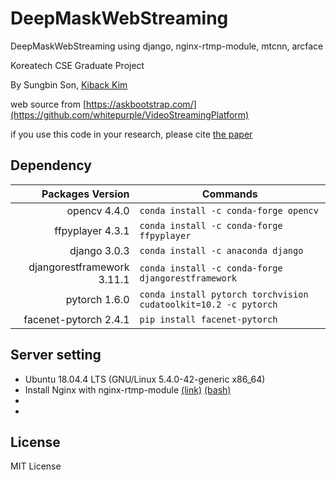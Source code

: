 # DeepMaskWebStreaming  
DeepMaskWebStreaming using django, nginx-rtmp-module, mtcnn, arcface 

Koreatech CSE Graduate Project

By Sungbin Son, [Kiback Kim](https://github.com/whitepurple/)

web source from [https://askbootstrap.com/](https://github.com/whitepurple/VideoStreamingPlatform)

if you use this code in your research, please cite [the paper](https://www.dbpia.co.kr/journal/articleDetail?nodeId=NODE09351471)
## Dependency
| Packages Version | Commands |
|--:|---|
| opencv 4.4.0 | ```conda install -c conda-forge opencv``` |
|ffpyplayer 4.3.1 | ```conda install -c conda-forge ffpyplayer```|
| django 3.0.3 | ```conda install -c anaconda django```|
| djangorestframework 3.11.1 | ```conda install -c conda-forge djangorestframework```|
| pytorch 1.6.0 | ```conda install pytorch torchvision cudatoolkit=10.2 -c pytorch```|
| facenet-pytorch 2.4.1 | ```pip install facenet-pytorch```|

## Server setting
- Ubuntu 18.04.4 LTS (GNU/Linux 5.4.0-42-generic x86_64)
- Install Nginx with nginx-rtmp-module [(link)](https://github.com/arut/nginx-rtmp-module) [(bash)](https://github.com/whitepurple/VideoStreamingPlatform/blob/master/install_nginx_with_rtmp_module.sh)
- 
- 



## License
MIT License
